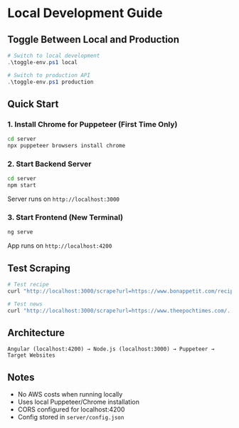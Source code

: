 # Local Development Guide

## Toggle Between Local and Production

```powershell
# Switch to local development
.\toggle-env.ps1 local

# Switch to production API
.\toggle-env.ps1 production
```

## Quick Start

### 1. Install Chrome for Puppeteer (First Time Only)
```bash
cd server
npx puppeteer browsers install chrome
```

### 2. Start Backend Server
```bash
cd server
npm start
```
Server runs on `http://localhost:3000`

### 3. Start Frontend (New Terminal)
```bash
ng serve
```
App runs on `http://localhost:4200`

## Test Scraping

```bash
# Test recipe
curl "http://localhost:3000/scrape?url=https://www.bonappetit.com/recipe/..."

# Test news
curl "http://localhost:3000/scrape?url=https://www.theepochtimes.com/..."
```

## Architecture

```
Angular (localhost:4200) → Node.js (localhost:3000) → Puppeteer → Target Websites
```

## Notes

- No AWS costs when running locally
- Uses local Puppeteer/Chrome installation
- CORS configured for localhost:4200
- Config stored in `server/config.json`
